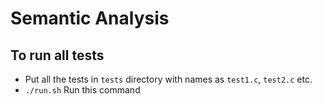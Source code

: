 # Semantic Analysis

## To run all tests
- Put all the tests in `tests` directory with names as `test1.c`, `test2.c` etc. 
- `./run.sh` Run this command